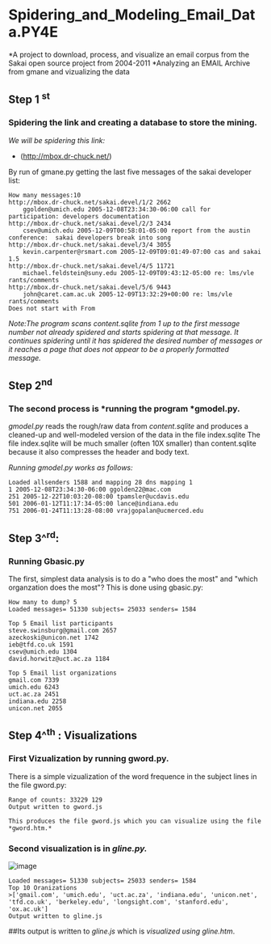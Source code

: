 # Spidering_and_Modeling_Email_Data.PY4E
*A project to download, process, and visualize an email corpus from the Sakai open source project from 2004-2011
*Analyzing an EMAIL Archive from gmane and vizualizing the data

## Step 1 <sup>st</sup>
### Spidering the link and creating a database to store the mining.

*We will be spidering this link:* 
- (http://mbox.dr-chuck.net/)

By run of gmane.py getting the last five messages of the
sakai developer list:

```
How many messages:10
http://mbox.dr-chuck.net/sakai.devel/1/2 2662
    ggolden@umich.edu 2005-12-08T23:34:30-06:00 call for participation: developers documentation
http://mbox.dr-chuck.net/sakai.devel/2/3 2434
    csev@umich.edu 2005-12-09T00:58:01-05:00 report from the austin conference:  sakai developers break into song
http://mbox.dr-chuck.net/sakai.devel/3/4 3055
    kevin.carpenter@rsmart.com 2005-12-09T09:01:49-07:00 cas and sakai 1.5
http://mbox.dr-chuck.net/sakai.devel/4/5 11721
    michael.feldstein@suny.edu 2005-12-09T09:43:12-05:00 re: lms/vle rants/comments
http://mbox.dr-chuck.net/sakai.devel/5/6 9443
    john@caret.cam.ac.uk 2005-12-09T13:32:29+00:00 re: lms/vle rants/comments
Does not start with From 
```

*Note:The program scans content.sqlite from 1 up to the first message number not
already spidered and starts spidering at that message.  It continues spidering
until it has spidered the desired number of messages or it reaches a page
that does not appear to be a properly formatted message.*

## Step 2<sup>nd</sup>
### The second process is *running the program *gmodel.py.  

*gmodel.py* reads the rough/raw data from *content.sqlite* and produces a cleaned-up and well-modeled version of the data in the file index.sqlite The file  index.sqlite will be much smaller (often 10X smaller) than content.sqlite because it also compresses the header and body text.


*Running gmodel.py works as follows:*
```
Loaded allsenders 1588 and mapping 28 dns mapping 1
1 2005-12-08T23:34:30-06:00 ggolden22@mac.com
251 2005-12-22T10:03:20-08:00 tpamsler@ucdavis.edu
501 2006-01-12T11:17:34-05:00 lance@indiana.edu
751 2006-01-24T11:13:28-08:00 vrajgopalan@ucmerced.edu
```

## Step 3^<sup>rd</sup>:
### Running Gbasic.py

The first, simplest data analysis is to do a "who does the most" and "which 
organzation does the most"?  This is done using gbasic.py:

```
How many to dump? 5
Loaded messages= 51330 subjects= 25033 senders= 1584

Top 5 Email list participants
steve.swinsburg@gmail.com 2657
azeckoski@unicon.net 1742
ieb@tfd.co.uk 1591
csev@umich.edu 1304
david.horwitz@uct.ac.za 1184

Top 5 Email list organizations
gmail.com 7339
umich.edu 6243
uct.ac.za 2451
indiana.edu 2258
unicon.net 2055
```

## Step 4^<sup>th</sup> : Visualizations

### First Vizualization by running gword.py.

There is a simple vizualization of the word frequence in the subject lines
in the file gword.py:

```
Range of counts: 33229 129
Output written to gword.js

This produces the file gword.js which you can visualize using the file 
*gword.htm.*
```
### Second visualization is in *gline.py.*

![image](https://user-images.githubusercontent.com/100509604/206905032-865dfab8-7ec2-4deb-8ece-ebc2c3d45dfc.png)


```
Loaded messages= 51330 subjects= 25033 senders= 1584
Top 10 Oranizations
>['gmail.com', 'umich.edu', 'uct.ac.za', 'indiana.edu', 'unicon.net', 'tfd.co.uk', 'berkeley.edu', 'longsight.com', 'stanford.edu', 'ox.ac.uk']
Output written to gline.js
```

##Its output is written to *gline.js* which is *visualized using gline.htm*.
